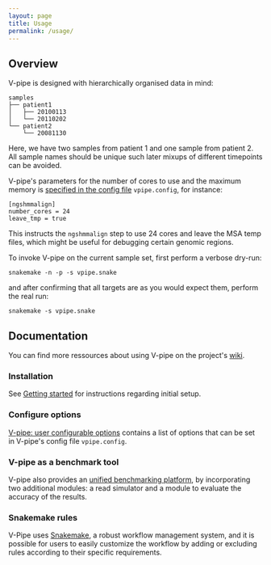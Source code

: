 ```yaml
---
layout: page
title: Usage
permalink: /usage/
---
```



## Overview

V-pipe is designed with hierarchically organised data in mind:

```
samples
├── patient1
│   ├── 20100113
│   └── 20110202
└── patient2
    └── 20081130
```

Here, we have two samples from patient 1 and one sample from patient 2. All sample names should be unique such later mixups of different timepoints can be avoided.

V-pipe's parameters for the number of cores to use and the maximum memory is [specified in the config file](https://github.com/cbg-ethz/V-pipe/wiki/options)
`vpipe.config`, for instance:

```
[ngshmmalign]
number_cores = 24
leave_tmp = true
```

This instructs the `ngshmmalign` step to use 24 cores and leave the MSA temp files, which might be useful for debugging certain genomic regions.

To invoke V-pipe on the current sample set, first perform a verbose dry-run:

```
snakemake -n -p -s vpipe.snake
```

and after confirming that all targets are as you would expect them, perform the real run:

```
snakemake -s vpipe.snake
```

## Documentation

You can find more ressources about using V-pipe on the project's [wiki](https://github.com/cbg-ethz/V-pipe/wiki).

### Installation

See [Getting started](https://github.com/cbg-ethz/V-pipe/wiki/getting_started) for instructions regarding initial setup.

### Configure options

[V-pipe: user configurable options](https://github.com/cbg-ethz/V-pipe/wiki/options) contains a list of options that can be set in V-pipe's config file `vpipe.config`.

### V-pipe as a benchmark tool

V-pipe also provides an [unified benchmarking platform](https://github.com/cbg-ethz/V-pipe/wiki/benchmark), by incorporating two additional modules: a read simulator and a module to evaluate the accuracy of the results.

### Snakemake rules

V-Pipe uses [Snakemake](https://github.com/cbg-ethz/V-pipe/wiki/snakemake), a robust workflow management system, and it is possible for users to easily customize the workflow by adding or excluding rules according to their specific requirements.
